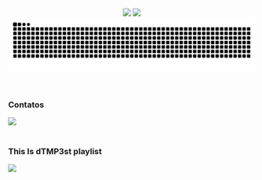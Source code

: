 <br/>
<p align = "center">
  <img src="https://github-readme-stats.vercel.app/api?username=dTMP3st&show_icons=true&theme=monokai" width=375 />
  <img src="https://github-readme-streak-stats.herokuapp.com/?user=dTMP3st&theme=monokai" width=400 />
  <picture>
  <source media="(prefers-color-scheme: light)" srcset="https://raw.githubusercontent.com/dTMP3st/dTMP3st/output/github-contribution-grid-snake-dark.svg">
  <source media="(prefers-color-scheme: light)" srcset="https://raw.githubusercontent.com/dTMP3st/dTMP3st/output/github-contribution-grid-snake.svg">
  <img alt="github contribution grid snake animation" src="https://raw.githubusercontent.com/dTMP3st/dTMP3st/output/github-contribution-grid-snake.svg">
  </picture>
</p>
<br/>
<b><h3>Contatos</h3></b>
<div>
<a href="https://www.linkedin.com/in/dtmp3st/" target="_blank"><img src="https://img.shields.io/badge/LinkedIn-0077B5?style=for-the-badge&logo=linkedin&logoColor=white" target="_blank"></a> 
</div>
<br/>
<b><h3>This Is dTMP3st playlist</h3></b>
<a href="https://open.spotify.com/playlist/1zd5TYQFOgTXRFjYc4HvR6"><img src="https://img.shields.io/badge/Spotify-1ED760?style=for-the-badge&logo=spotify&logoColor=white" /></a>
